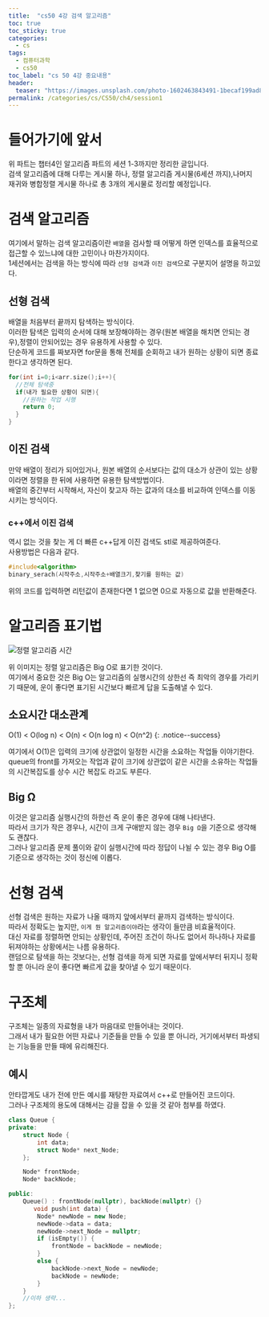 ```yaml
---
title:  "cs50 4강 검색 알고리즘"
toc: true
toc_sticky: true
categories:
  - cs
tags:
  - 컴퓨터과학
  - cs50
toc_label: "cs 50 4강 중요내용"
header:
  teaser: "https://images.unsplash.com/photo-1602463843491-1becaf199ad8?q=80&w=2660&auto=format&fit=crop&ixlib=rb-4.0.3&ixid=M3wxMjA3fDB8MHxwaG90by1wYWdlfHx8fGVufDB8fHx8fA%3D%3D"
permalink: /categories/cs/CS50/ch4/session1
---
```

# 들어가기에 앞서
위 파트는 챕터4인 알고리즘 파트의 세션 1-3까지만 정리한 글입니다.<br>
검색 알고리즘에 대해 다루는 게시물 하나, 정렬 알고리즘 게시물(6세션 까지),나머지 재귀와 병합정렬 게시물 하나로 총 3개의 게시물로 정리할 예정입니다.
# 검색 알고리즘
여기에서 말하는 검색 알고리즘이란 `배열`을 검사할 때 어떻게 하면 인덱스를 효율적으로 접근할 수 있느냐에 대한 고민이나 마찬가지이다.<br>
1세션에서는 검색을 하는 방식에 따라 `선형 검색`과 `이진 검색`으로 구분지어 설명을 하고있다.
## 선형 검색
배열을 처음부터 끝까지 탐색하는 방식이다.<br>
이러한 탐색은 입력의 순서에 대해 보장해야하는 경우(원본 배열을 해치면 안되는 경우),정렬이 안되어있는 경우 유용하게 사용할 수 있다.<br>
단순하게 코드를 짜보자면 for문을 통해 전체를 순회하고 내가 원하는 상황이 되면 종료한다고 생각하면 된다.

```c++
for(int i=0;i<arr.size();i++){
  //전체 탐색중
  if(내가 필요한 상황이 되면){
    //원하는 작업 시행
    return 0;
  }
}
```

## 이진 검색
만약 배열이 정리가 되어있거나, 원본 배열의 순서보다는 값의 대소가 상관이 있는 상황이라면 정렬을 한 뒤에 사용하면 유용한 탐색방법이다.<br>
배열의 중간부터 시작해서, 자신이 찾고자 하는 값과의 대소를 비교하여 인덱스를 이동시키는 방식이다.
### c++에서 이진 검색
역시 없는 것을 찾는 게 더 빠른 c++답게 이진 검색도 stl로 제공하여준다.<br>
사용방법은 다음과 같다.

```c++
#include<algorithm>
binary_serach(시작주소,시작주소+배열크기,찾기를 원하는 값)
```

위의 코드를 입력하면 리턴값이 존재한다면 1 없으면 0으로 자동으로 값을 반환해준다.

# 알고리즘 표기법
![정렬 알고리즘 시간](https://cs50.harvard.edu/x/2020/notes/3/running_time.png)

위 이미지는 정렬 알고리즘은 Big O로 표기한 것이다.<br>
여기에서 중요한 것은 Big O는 알고리즘의 실행시간의 상한선 즉 최악의 경우를 가리키기 때문에, 운이 좋다면 표기된 시간보다 빠르게 답을 도출해낼 수 있다.
## 소요시간 대소관계

O(1) < O(log n) < O(n) < O(n log n) < O(n^2)
{: .notice--success}

여기에서 O(1)은 입력의 크기에 상관없이 일정한 시간을 소요하는 작업들 이야기한다.<br>
queue의 front를 가져오는 작업과 같이 크기에 상관없이 같은 시간을 소유하는 작업들의 시간복잡도를 상수 시간 복잡도 라고도 부른다.
## Big Ω
이것은 알고리즘 실행시간의 하한선 즉 운이 좋은 경우에 대해 나타낸다.<br>
따라서 크기가 작은 경우나, 시간이 크게 구애받지 않는 경우 `Big Ω`을 기준으로 생각해도 괜찮다.<br>
그러나 알고리즘 문제 풀이와 같이 실행시간에 따라 정답이 나뉠 수 있는 경우 Big O를 기준으로 생각하는 것이 정신에 이롭다.
# 선형 검색
선형 검색은 원하는 자료가 나올 때까지 앞에서부터 끝까지 검색하는 방식이다.<br>
따라서 정확도는 높지만, `이게 뭔 알고리즘이야`라는 생각이 들만큼 비효율적이다.<br>
대신 자료를 정렬하면 안되는 상황인데, 주어진 조건이 하나도 없어서 하나하나 자료를 뒤져야하는 상황에서는 나름 유용하다.<br>
랜덤으로 탐색을 하는 것보다는, 선형 검색을 하게 되면 자료를 앞에서부터 뒤지니 정확할 뿐 아니라 운이 좋다면 빠르게 값을 찾아낼 수 있기 때문이다.
# 구조체
구조체는 일종의 자료형을 내가 마음대로 만들어내는 것이다.<br>
그래서 내가 필요한 어떤 자료나 기준들을 만들 수 있을 뿐 아니라, 거기에서부터 파생되는 기능들을 만들 때에 유리해진다.
## 예시
안타깝게도 내가 전에 만든 예시를 재탕한 자료여서 c++로 만들어진 코드이다.<br>
그러나 구조체의 용도에 대해서는 감을 잡을 수 있을 것 같아 첨부를 하였다.

```c++
class Queue {
private:
    struct Node {
        int data;
        struct Node* next_Node;
    };

    Node* frontNode;
    Node* backNode;

public:
    Queue() : frontNode(nullptr), backNode(nullptr) {}
       void push(int data) {
        Node* newNode = new Node;
        newNode->data = data;
        newNode->next_Node = nullptr;
        if (isEmpty()) {
            frontNode = backNode = newNode;
        }
        else {
            backNode->next_Node = newNode;
            backNode = newNode;
        }
    }
    //이하 생략...
};
```
